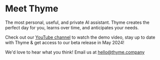 # Meet Thyme
The most personal, useful, and private AI assistant. Thyme creates the perfect day for you, learns over time, and anticipates your needs.

Check out our [YouTube channel](https://www.youtube.com/@thyme-ai) to watch the demo video, stay up to date with Thyme & get access to our beta release in May 2024!

We'd love to hear what you think! Email us at hello@thyme.company

